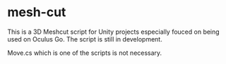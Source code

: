 # mesh-cut

This is a 3D Meshcut script for Unity projects especially fouced on being used on Oculus Go.
The script is still in development.

Move.cs which is one of the scripts is not necessary.
